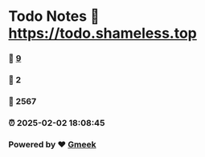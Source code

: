 # Todo Notes :link: https://todo.shameless.top 
### :page_facing_up: [9](https://todo.shameless.top/tag.html) 
### :speech_balloon: 2 
### :hibiscus: 2567 
### :alarm_clock: 2025-02-02 18:08:45 
### Powered by :heart: [Gmeek](https://github.com/Meekdai/Gmeek)
